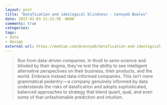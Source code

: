 ```yaml
---
layout: post
title: "Datafication and ideological blindness - Cennydd Bowles"
date: 2017-01-03 21:31:50 -0600
comments: true
categories: 
tags:
- data
- design
external-url: https://medium.com/@cennydd/datafication-and-ideological-blindness-ca15f9e41494#.6fsselka2
---
```


> Run from data-driven companies. In thrall to semi-science and blinded by their dogma, they’ve lost the ability to see intelligent alternative perspectives on their business, their products, and the world. Embrace instead data-informed companies. This isn’t mere grammatical pedantry — a company genuinely informed by data understands the risks of datafication and adopts sophisticated, balanced approaches to strategy that blend quant, qual, and even some of that unfashionable prediction and intuition.